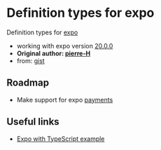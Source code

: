 # Definition types for expo 

Definition types for [expo](https://expo.io/) 

- working with expo version [20.0.0](https://blog.expo.io/expo-sdk-v19-0-0-is-now-available-821a62b58d3d)
- **Original author: [pierre-H](https://github.com/pierre-H)**
- from: [gist](https://gist.github.com/pierre-H/eef9a9225fb1c5a0f81180a8b0fbb2c2)

## Roadmap
- Make support for expo [payments](https://docs.expo.io/versions/latest/sdk/payments.html)

## Useful links
- [Expo with TypeScript example](https://github.com/dalcib/expo-ts-example)
